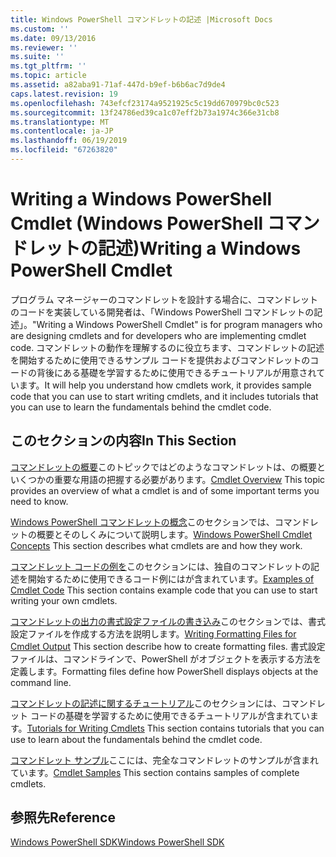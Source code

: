 ```yaml
---
title: Windows PowerShell コマンドレットの記述 |Microsoft Docs
ms.custom: ''
ms.date: 09/13/2016
ms.reviewer: ''
ms.suite: ''
ms.tgt_pltfrm: ''
ms.topic: article
ms.assetid: a82aba91-71af-447d-b9ef-b6b6ac7d9de4
caps.latest.revision: 19
ms.openlocfilehash: 743efcf23174a9521925c5c19dd670979bc0c523
ms.sourcegitcommit: 13f24786ed39ca1c07eff2b73a1974c366e31cb8
ms.translationtype: MT
ms.contentlocale: ja-JP
ms.lasthandoff: 06/19/2019
ms.locfileid: "67263820"
---
```

# <a name="writing-a-windows-powershell-cmdlet"></a><span data-ttu-id="3c9e6-102">Writing a Windows PowerShell Cmdlet (Windows PowerShell コマンドレットの記述)</span><span class="sxs-lookup"><span data-stu-id="3c9e6-102">Writing a Windows PowerShell Cmdlet</span></span>

<span data-ttu-id="3c9e6-103">プログラム マネージャーのコマンドレットを設計する場合に、コマンドレットのコードを実装している開発者は、「Windows PowerShell コマンドレットの記述」。</span><span class="sxs-lookup"><span data-stu-id="3c9e6-103">"Writing a Windows PowerShell Cmdlet" is for program managers who are designing cmdlets and for developers who are implementing cmdlet code.</span></span> <span data-ttu-id="3c9e6-104">コマンドレットの動作を理解するのに役立ちます、コマンドレットの記述を開始するために使用できるサンプル コードを提供およびコマンドレットのコードの背後にある基礎を学習するために使用できるチュートリアルが用意されています。</span><span class="sxs-lookup"><span data-stu-id="3c9e6-104">It will help you understand how cmdlets work, it provides sample code that you can use to start writing cmdlets, and it includes tutorials that you can use to learn the fundamentals behind the cmdlet code.</span></span>

## <a name="in-this-section"></a><span data-ttu-id="3c9e6-105">このセクションの内容</span><span class="sxs-lookup"><span data-stu-id="3c9e6-105">In This Section</span></span>

<span data-ttu-id="3c9e6-106">[コマンドレットの概要](./cmdlet-overview.md)このトピックではどのようなコマンドレットは、の概要といくつかの重要な用語の把握する必要があります。</span><span class="sxs-lookup"><span data-stu-id="3c9e6-106">[Cmdlet Overview](./cmdlet-overview.md) This topic provides an overview of what a cmdlet is and of some important terms you need to know.</span></span>

<span data-ttu-id="3c9e6-107">[Windows PowerShell コマンドレットの概念](./windows-powershell-cmdlet-concepts.md)このセクションでは、コマンドレットの概要とそのしくみについて説明します。</span><span class="sxs-lookup"><span data-stu-id="3c9e6-107">[Windows PowerShell Cmdlet Concepts](./windows-powershell-cmdlet-concepts.md) This section describes what cmdlets are and how they work.</span></span>

<span data-ttu-id="3c9e6-108">[コマンドレット コードの例を](./examples-of-cmdlet-code.md)このセクションには、独自のコマンドレットの記述を開始するために使用できるコード例にはが含まれています。</span><span class="sxs-lookup"><span data-stu-id="3c9e6-108">[Examples of Cmdlet Code](./examples-of-cmdlet-code.md) This section contains example code that you can use to start writing your own cmdlets.</span></span>

<span data-ttu-id="3c9e6-109">[コマンドレットの出力の書式設定ファイルの書き込み](../format/writing-a-powershell-formatting-file.md)このセクションでは、書式設定ファイルを作成する方法を説明します。</span><span class="sxs-lookup"><span data-stu-id="3c9e6-109">[Writing Formatting Files for Cmdlet Output](../format/writing-a-powershell-formatting-file.md) This section describe how to create formatting files.</span></span> <span data-ttu-id="3c9e6-110">書式設定ファイルは、コマンドラインで、PowerShell がオブジェクトを表示する方法を定義します。</span><span class="sxs-lookup"><span data-stu-id="3c9e6-110">Formatting files define how PowerShell displays objects at the command line.</span></span>

<span data-ttu-id="3c9e6-111">[コマンドレットの記述に関するチュートリアル](./tutorials-for-writing-cmdlets.md)このセクションには、コマンドレット コードの基礎を学習するために使用できるチュートリアルが含まれています。</span><span class="sxs-lookup"><span data-stu-id="3c9e6-111">[Tutorials for Writing Cmdlets](./tutorials-for-writing-cmdlets.md) This section contains tutorials that you can use to learn about the fundamentals behind the cmdlet code.</span></span>

<span data-ttu-id="3c9e6-112">[コマンドレット サンプル](./cmdlet-samples.md)ここには、完全なコマンドレットのサンプルが含まれています。</span><span class="sxs-lookup"><span data-stu-id="3c9e6-112">[Cmdlet Samples](./cmdlet-samples.md) This section contains samples of complete cmdlets.</span></span>

## <a name="reference"></a><span data-ttu-id="3c9e6-113">参照先</span><span class="sxs-lookup"><span data-stu-id="3c9e6-113">Reference</span></span>

[<span data-ttu-id="3c9e6-114">Windows PowerShell SDK</span><span class="sxs-lookup"><span data-stu-id="3c9e6-114">Windows PowerShell SDK</span></span>](../windows-powershell-reference.md)
